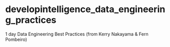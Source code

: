 # developintelligence_data_engineering_practices
1 day Data Engineering Best Practices
(from Kerry Nakayama & Fern Pombeiro)
